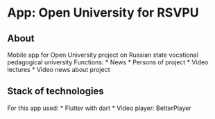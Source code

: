 # App: Open University for RSVPU

## About

Mobile app for Open University project on Russian state vocational pedagogical university
Functions:
    * News
    * Persons of project
    * Video lectures
    * Video news about project

## Stack of technologies

For this app used:
    * Flutter with dart
    * Video player: BetterPlayer
